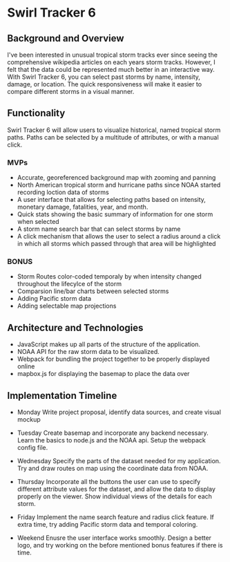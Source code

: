 # Swirl Tracker 6

## Background and Overview
I've been interested in unusual tropical storm tracks ever since seeing the comprehensive wikipedia articles on each years storm tracks.  However, I felt that the data could be represented much better in an interactive way.  With Swirl Tracker 6, you can select past storms by name, intensity, damage, or location.  The quick responsiveness will make it easier to compare different storms in a visual manner.

## Functionality
Swirl Tracker 6 will allow users to visualize historical, named tropical storm paths.  Paths can be selected by a multitude of attributes, or with a manual click.

### MVPs
* Accurate, georeferenced background map with zooming and panning
* North American tropical storm and hurricane paths since NOAA started recording loction data of storms
* A user interface that allows for selecting paths based on intensity, monetary damage, fatalities, year, and month.
* Quick stats showing the basic summary of information for one storm when selected
* A storm name search bar that can select storms by name
* A click mechanism that allows the user to select a radius around a click in which all storms which passed through that area will be highlighted

### BONUS
* Storm Routes color-coded temporaly by when intensity changed throughout the lifecylce of the storm
* Comparsion line/bar charts between selected storms
* Adding Pacific storm data
* Adding selectable map projections

## Architecture and Technologies
* JavaScript makes up all parts of the structure of the application.
* NOAA API for the raw storm data to be visualized.
* Webpack for bundling the project together to be properly displayed online
* mapbox.js for displaying the basemap to place the data over

## Implementation Timeline

* Monday
Write project proposal, identify data sources, and create visual mockup

* Tuesday
Create basemap and incorporate any backend necessary.  Learn the basics to node.js and the NOAA api.  Setup the webpack config file.

* Wednesday
Specify the parts of the dataset needed for my application.  Try and draw routes on map using the coordinate data from NOAA.

* Thursday
Incorporate all the buttons the user can use to specify different attribute values for the dataset, and allow the data to display properly on the viewer.  Show individual views of the details for each storm.

* Friday
Implement the name search feature and radius click feature.  If extra time, try adding Pacific storm data and temporal coloring.

* Weekend
Enusre the user interface works smoothly.  Design a better logo, and try working on the before mentioned bonus features if there is time.